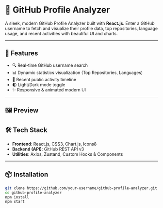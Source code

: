 # 🚀 GitHub Profile Analyzer
A sleek, modern GitHub Profile Analyzer built with **React.js**. Enter a GitHub username to fetch and visualize their profile data, top repositories, language usage, and recent activities with beautiful UI and charts.

---

## 🌟 Features

- 🔍 Real-time GitHub username search
- 📊 Dynamic statistics visualization (Top Repositories, Languages)
- 📅 Recent public activity timeline
- 🌓 Light/Dark mode toggle
- ✨ Responsive & animated modern UI

---

## 🖼️ Preview


## 🛠️ Tech Stack

- **Frontend**: React.js, CSS3, Chart.js, Icons8
- **Backend (API)**: GitHub REST API v3
- **Utilities**: Axios, Zustand, Custom Hooks & Components

---

## 📦 Installation

```bash
git clone https://github.com/your-username/github-profile-analyzer.git
cd github-profile-analyzer
npm install
npm start

